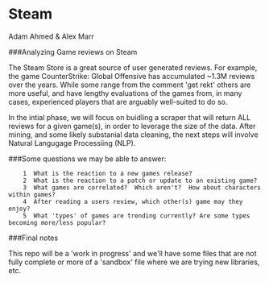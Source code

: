 # Steam

Adam Ahmed & Alex Marr

###Analyzing Game reviews on Steam


The Steam Store is a great source of user generated reviews.  For example, the game CounterStrike: Global Offensive has accumulated ~1.3M reviews over the years.  While some range from the comment 'get rekt' others are more useful, and have lengthy evaluations of the games from, in many cases, experienced players that are arguably well-suited to do so.

In the intial phase, we will focus on buidling a scraper that will return ALL reviews for a given game(s), in order to leverage the size of the data.  After mining, and some likely substanial data cleaning, the next steps will involve Natural Langugage Processiing (NLP). 

###Some questions we may be able to answer:

        1  What is the reaction to a new games release?
        2  What is the reaction to a patch or update to an existing game?
        3  What games are correlated?  Which aren't?  How about characters within games?
        4  After reading a users review, which other(s) game may they enjoy?
        5  What 'types' of games are trending currently? Are some types becoming more/less popular?
        

###Final notes

This repo will be a 'work in progress' and we'll have some files that are not fully complete or more of a 'sandbox' file where we are trying new libraries, etc.  
        
